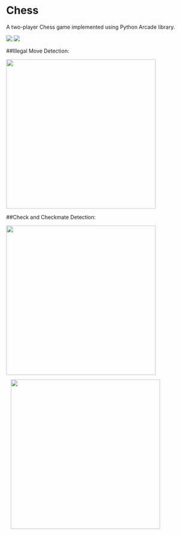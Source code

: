 # Chess

A two-player Chess game implemented using Python Arcade library.

<img src="https://img.shields.io/badge/-Python-blue" /> <img src="https://img.shields.io/badge/-Arcade-green" /> 

##Illegal Move Detection:
<div>
  <img src="https://user-images.githubusercontent.com/68967290/147420327-05c5b151-0e15-408c-9db2-bfa9784fe539.gif" width="400" height="400" />
<div/>

##Check and Checkmate Detection:
<p float="left">
  <img src="https://user-images.githubusercontent.com/68967290/147420149-8c8063f9-e4ff-4a70-8f65-f84629b7878a.gif" width="400" height="400" />
  <img src="https://user-images.githubusercontent.com/68967290/147420221-dbfd08ae-cc55-4922-b069-df20c37b7f1b.gif" width="400" height="400" style= "margin: 12px"/>
</p>
